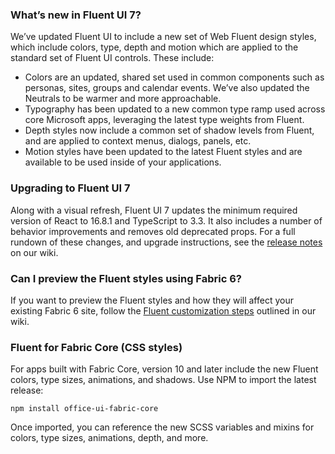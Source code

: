 ### What’s new in Fluent UI 7?

We’ve updated Fluent UI to include a new set of Web Fluent design styles, which include colors, type, depth and motion which are applied to the standard set of Fluent UI controls. These include:

- Colors are an updated, shared set used in common components such as personas, sites, groups and calendar events. We’ve also updated the Neutrals to be warmer and more approachable.
- Typography has been updated to a new common type ramp used across core Microsoft apps, leveraging the latest type weights from Fluent.
- Depth styles now include a common set of shadow levels from Fluent, and are applied to context menus, dialogs, panels, etc.
- Motion styles have been updated to the latest Fluent styles and are available to be used inside of your applications.

### Upgrading to Fluent UI 7

Along with a visual refresh, Fluent UI 7 updates the minimum required version of React to 16.8.1 and TypeScript to 3.3. It also includes a number of behavior improvements and removes old deprecated props. For a full rundown of these changes, and upgrade instructions, see the [release notes](https://github.com/microsoft/fluentui/wiki/Fabric-7) on our wiki.

### Can I preview the Fluent styles using Fabric 6?

If you want to preview the Fluent styles and how they will affect your existing Fabric 6 site, follow the [Fluent customization steps](https://github.com/microsoft/fluentui/wiki/Fluent-theme-in-Fabric-6) outlined in our wiki.

### Fluent for Fabric Core (CSS styles)

For apps built with Fabric Core, version 10 and later include the new Fluent colors, type sizes, animations, and shadows. Use NPM to import the latest release:

```
npm install office-ui-fabric-core
```

Once imported, you can reference the new SCSS variables and mixins for colors, type sizes, animations, depth, and more.
